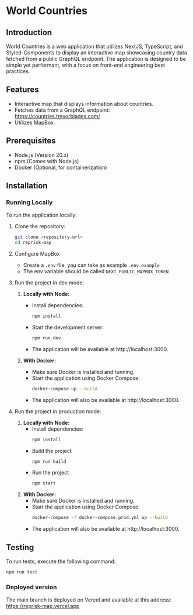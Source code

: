 # World Countries

## Introduction

World Countries is a web application that utilizes NextJS, TypeScript, and Styled-Components to display an interactive map showcasing country data fetched from a public GraphQL endpoint. The application is designed to be simple yet performant, with a focus on front-end engineering best practices.

## Features

- Interactive map that displays information about countries.
- Fetches data from a GraphQL endpoint: https://countries.trevorblades.com/
- Utilizes MapBox.

## Prerequisites

- Node.js (Version 20.x)
- npm (Comes with Node.js)
- Docker (Optional, for containerization)

## Installation

### Running Locally

To run the application locally:

1. Clone the repository:

   ```bash
   git clone <repository-url>
   cd reprisk-map
   ```

2. Configure MapBox

   - Create a `.env` file, you can take as example `.env.example`
   - The env variable should be called `NEXT_PUBLIC_MAPBOX_TOKEN`

3. Run the project in dev mode:

   1. **Locally with Node:**

      - Install dependencies:
        ```bash
        npm install
        ```
      - Start the development server:
        ```bash
        npm run dev
        ```
      - The application will be available at http://localhost:3000.

   2. **With Docker:**

      - Make sure Docker is installed and running.
      - Start the application using Docker Compose:
        ```bash
        docker-compose up --build
        ```
      - The application will also be available at http://localhost:3000.

4. Run the project in production mode:

   1. **Locally with Node:**
      - Install dependencies:
        ```bash
        npm install
        ```
      - Build the project
        ```bash
        npm run build
        ```
      - Run the project
        ```bash
        npm start
        ```
   2. **With Docker:**
      - Make sure Docker is installed and running.
      - Start the application using Docker Compose:
        ```bash
        docker-compose -f docker-compose.prod.yml up --build
        ```
      - The application will also be available at http://localhost:3000.

## Testing

To run tests, execute the following command:

```bash
npm run test
```

### Deployed version

The main branch is deployed on Vercel and available at this address: https://reprisk-map.vercel.app
